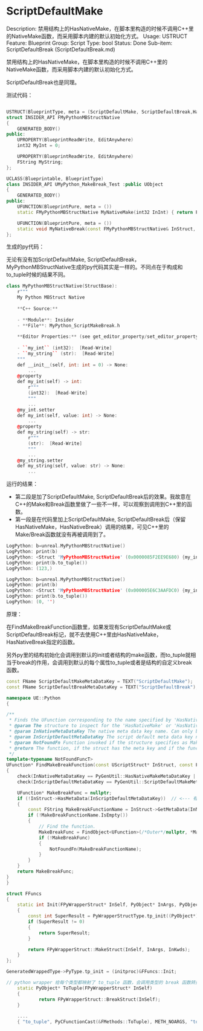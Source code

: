 # ScriptDefaultMake

Description: 禁用结构上的HasNativeMake，在脚本里构造的时候不调用C++里的NativeMake函数，而采用脚本内建的默认初始化方式。
Usage: USTRUCT
Feature: Blueprint
Group: Script
Type: bool
Status: Done
Sub-item: ScriptDefaultBreak (ScriptDefaultBreak.md)

禁用结构上的HasNativeMake，在脚本里构造的时候不调用C++里的NativeMake函数，而采用脚本内建的默认初始化方式。

ScriptDefaultBreak也是同理。

测试代码：

```cpp

USTRUCT(BlueprintType, meta = (ScriptDefaultMake, ScriptDefaultBreak,HasNativeMake = "/Script/Insider.MyPython_MakeBreak_Test.MyNativeMake", HasNativeBreak = "/Script/Insider.MyPython_MakeBreak_Test.MyNativeBreak"))
struct INSIDER_API FMyPythonMBStructNative
{
	GENERATED_BODY()
public:
	UPROPERTY(BlueprintReadWrite, EditAnywhere)
	int32 MyInt = 0;

	UPROPERTY(BlueprintReadWrite, EditAnywhere)
	FString MyString;
};

UCLASS(Blueprintable, BlueprintType)
class INSIDER_API UMyPython_MakeBreak_Test :public UObject
{
	GENERATED_BODY()
public:
	UFUNCTION(BlueprintPure, meta = ())
	static FMyPythonMBStructNative MyNativeMake(int32 InInt) { return FMyPythonMBStructNative{ InInt,TEXT("Hello") }; }

	UFUNCTION(BlueprintPure, meta = ())
	static void MyNativeBreak(const FMyPythonMBStructNative& InStruct, int& outInt) { outInt = InStruct.MyInt + 123;  }
};

```

生成的py代码：

无论有没有加ScriptDefaultMake, ScriptDefaultBreak，MyPythonMBStructNative生成的py代码其实是一样的。不同点在于构成和to_tuple时候的结果不同。

```cpp
class MyPythonMBStructNative(StructBase):
    r"""
    My Python MBStruct Native
    
    **C++ Source:**
    
    - **Module**: Insider
    - **File**: MyPython_ScriptMakeBreak.h
    
    **Editor Properties:** (see get_editor_property/set_editor_property)
    
    - ``my_int`` (int32):  [Read-Write]
    - ``my_string`` (str):  [Read-Write]
    """
    def __init__(self, int: int = 0) -> None:
        ...
    @property
    def my_int(self) -> int:
        r"""
        (int32):  [Read-Write]
        """
        ...
    @my_int.setter
    def my_int(self, value: int) -> None:
        ...
    @property
    def my_string(self) -> str:
        r"""
        (str):  [Read-Write]
        """
        ...
    @my_string.setter
    def my_string(self, value: str) -> None:
        ...
```

运行的结果：

- 第二段是加了ScriptDefaultMake, ScriptDefaultBreak后的效果。我故意在C++的Make和Break函数里做了一些不一样，可以观察到调用到C++里的函数。
- 第一段是在代码里加上ScriptDefaultMake, ScriptDefaultBreak后（保留HasNativeMake，HasNativeBreak）调用的结果，可见C++里的Make/Break函数就没有再被调用到了。

```cpp
LogPython: b=unreal.MyPythonMBStructNative()
LogPython: print(b)
LogPython: <Struct 'MyPythonMBStructNative' (0x0000085F2EE9E680) {my_int: 0, my_string: "Hello"}>
LogPython: print(b.to_tuple())
LogPython: (123,)

LogPython: b=unreal.MyPythonMBStructNative()
LogPython: print(b)
LogPython: <Struct 'MyPythonMBStructNative' (0x000005E6C3AAFDC0) {my_int: 0, my_string: ""}>
LogPython: print(b.to_tuple())
LogPython: (0, '')
```

原理：

在FindMakeBreakFunction函数里，如果发现有ScriptDefaultMake或ScriptDefaultBreak标记，就不去使用C++里由HasNativeMake，HasNativeBreak指定的函数。

另外py里的结构初始化会调用到默认的init或者结构的make函数，而to_tuple就相当于break的作用，会调用到默认的每个属性to_tuple或者是结构的自定义break函数。

```cpp
const FName ScriptDefaultMakeMetaDataKey = TEXT("ScriptDefaultMake");
const FName ScriptDefaultBreakMetaDataKey = TEXT("ScriptDefaultBreak");

namespace UE::Python
{

/**
 * Finds the UFunction corresponding to the name specified by 'HasNativeMake' or 'HasNativeBreak' meta data key.
 * @param The structure to inspect for the 'HasNativeMake' or 'HasNativeBreak' meta data keys.
 * @param InNativeMetaDataKey The native meta data key name. Can only be 'HasNativeMake' or 'HasNativeBreak'.
 * @param InScriptDefaultMetaDataKey The script default meta data key name. Can only be 'ScriptDefaultMake' or 'ScriptDefaultBreak'.
 * @param NotFoundFn Function invoked if the structure specifies as Make or Break function, but the function couldn't be found.
 * @return The function, if the struct has the meta key and if the function was found. Null otherwise.
 */
template<typename NotFoundFuncT>
UFunction* FindMakeBreakFunction(const UScriptStruct* InStruct, const FName& InNativeMetaDataKey, const FName& InScriptDefaultMetaDataKey, const NotFoundFuncT& NotFoundFn)
{
	check(InNativeMetaDataKey == PyGenUtil::HasNativeMakeMetaDataKey || InNativeMetaDataKey == PyGenUtil::HasNativeBreakMetaDataKey);
	check(InScriptDefaultMetaDataKey == PyGenUtil::ScriptDefaultMakeMetaDataKey || InScriptDefaultMetaDataKey == PyGenUtil::ScriptDefaultBreakMetaDataKey);

	UFunction* MakeBreakFunc = nullptr;
	if (!InStruct->HasMetaData(InScriptDefaultMetaDataKey))  // <--- 有了default, 会直接返回null
	{
		const FString MakeBreakFunctionName = InStruct->GetMetaData(InNativeMetaDataKey);
		if (!MakeBreakFunctionName.IsEmpty())
		{
			// Find the function.
			MakeBreakFunc = FindObject<UFunction>(/*Outer*/nullptr, *MakeBreakFunctionName, /*ExactClass*/true);
			if (!MakeBreakFunc)
			{
				NotFoundFn(MakeBreakFunctionName);
			}
		}
	}
	return MakeBreakFunc;
}
}

struct FFuncs
{
	static int Init(FPyWrapperStruct* InSelf, PyObject* InArgs, PyObject* InKwds)
	{
		const int SuperResult = PyWrapperStructType.tp_init((PyObject*)InSelf, InArgs, InKwds);
		if (SuperResult != 0)
		{
			return SuperResult;
		}

		return FPyWrapperStruct::MakeStruct(InSelf, InArgs, InKwds);
	}
};

GeneratedWrappedType->PyType.tp_init = (initproc)&FFuncs::Init;

// python wrapper 给每个类型都映射了 to_tuple 函数，会调用类型的 break 函数转换为 tuple
	static PyObject* ToTuple(FPyWrapperStruct* InSelf)
	{
			return FPyWrapperStruct::BreakStruct(InSelf);
	}
	
	....
	{ "to_tuple", PyCFunctionCast(&FMethods::ToTuple), METH_NOARGS, "to_tuple(self) -> Tuple[object, ...] -- break this Unreal struct into a tuple of its properties" },
```